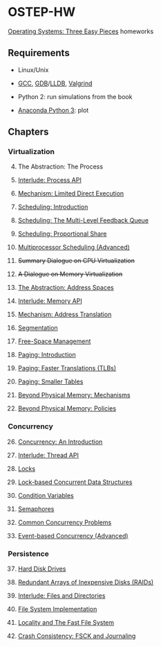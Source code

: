 # OSTEP-HW

[Operating Systems: Three Easy Pieces](http://pages.cs.wisc.edu/~remzi/OSTEP) homeworks

## Requirements

- Linux/Unix

- [GCC](https://gcc.gnu.org/), [GDB](https://www.gnu.org/software/gdb/)/[LLDB](https://lldb.llvm.org/), [Valgrind](http://valgrind.org/)

- Python 2: run simulations from the book

- [Anaconda Python 3](https://www.anaconda.com/distribution/#download-section): plot

## Chapters

### Virtualization

4. The Abstraction: The Process

5. [Interlude: Process API](./5)

6. [Mechanism: Limited Direct Execution](./6)

7. [Scheduling: Introduction](./7)

8. [Scheduling: The Multi-Level Feedback Queue](./8)

9. [Scheduling: Proportional Share](./9)

10. [Multiprocessor Scheduling (Advanced)](./10)

11. ~~Summary Dialogue on CPU Virtualization~~

12. ~~A Dialogue on Memory Virtualization~~

13. [The Abstraction: Address Spaces](./13)

14. [Interlude: Memory API](./14)

15. [Mechanism: Address Translation](./15)

16. [Segmentation](./16)

17. [Free-Space Management](./17)

18. [Paging: Introduction](./18)

19. [Paging: Faster Translations (TLBs)](./19)

20. [Paging: Smaller Tables](./20)

21. [Beyond Physical Memory: Mechanisms](./21)

22. [Beyond Physical Memory: Policies](./22)

### Concurrency

26. [Concurrency: An Introduction](./26)

27. [Interlude: Thread API](./27)

28. [Locks](./28)

29. [Lock-based Concurrent Data Structures](./29)

30. [Condition Variables](./30)

31. [Semaphores](./31)

32. [Common Concurrency Problems](./32)

33. [Event-based Concurrency (Advanced)](./33)

### Persistence

37. [Hard Disk Drives](./37)

38. [Redundant Arrays of Inexpensive Disks (RAIDs)](./38)

39. [Interlude: Files and Directories](./39)

40. [File System Implementation](./40)

41. [Locality and The Fast File System](./41)

42. [Crash Consistency: FSCK and Journaling](./42)

